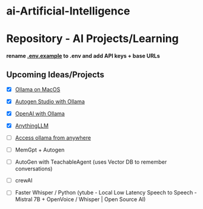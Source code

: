 # ai-Artificial-Intelligence

# **Repository** - AI Projects/Learning

#### rename [.env.example](https://github.com/al-amin/ai-Artificial-Intelligence/blob/main/.env.example) to .env and add API keys + base URLs

## Upcoming Ideas/Projects
- [x] [Ollama on MacOS](https://github.com/al-amin/ai-Artificial-Intelligence/tree/main/01_ollama_macos)
- [x] [Autogen Studio with Ollama](https://github.com/al-amin/ai-Artificial-Intelligence/tree/main/02_autogen_studio_with_ollama)
- [x] [OpenAI with Ollama](https://github.com/al-amin/ai-Artificial-Intelligence/blob/main/01_ollama_macos/01_openai_with_ollama.ipynb)
- [x] [AnythingLLM](https://github.com/al-amin/ai-Artificial-Intelligence/blob/main/01_ollama_macos/03_AnythingLLM_using_ollama.md)
- [ ] [Access ollama from anywhere](01_ollama_macos/04_Access_ollama_from_anywhere.md)
- [ ] MemGpt + Autogen
- [ ] AutoGen with TeachableAgent (uses Vector DB to remember conversations)
- [ ] crewAI
- [ ] Faster Whisper / Python (ytube - Local Low Latency Speech to Speech - Mistral 7B + OpenVoice / Whisper | Open Source AI)

